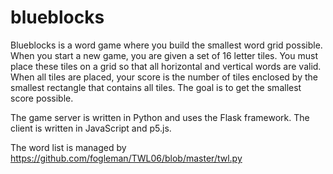 # blueblocks

Blueblocks is a word game where you build the smallest word grid possible. When you start a new game, you are given a set of 16 letter tiles. You must place these tiles on a grid so that all horizontal and vertical words are valid. When all tiles are placed, your score is the number of tiles enclosed by the smallest rectangle that contains all tiles. The goal is to get the smallest score possible.

The game server is written in Python and uses the Flask framework. The client is written in JavaScript and p5.js.

The word list is managed by https://github.com/fogleman/TWL06/blob/master/twl.py
